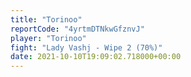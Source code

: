 ```yaml
---
title: "Torinoo"
reportCode: "4yrtmDTNkwGfznvJ"
player: "Torinoo"
fight: "Lady Vashj - Wipe 2 (70%)"
date: 2021-10-10T19:09:02.718000+00:00
---
```

